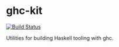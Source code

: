 # ghc-kit

[![Build Status](https://travis-ci.org/TerrorJack/ghc-kit.svg)](https://travis-ci.org/TerrorJack/ghc-kit)

Utilities for building Haskell tooling with ghc.
